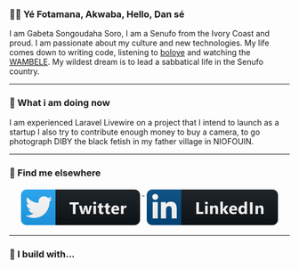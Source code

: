 ### 👋🏽 Yé Fotamana, Akwaba, Hello, Dan sé

I am Gabeta Songoudaha Soro, I am a Senufo from the Ivory Coast and proud. I am passionate about my culture and new technologies. My life comes down to writing code, listening to [boloye](https://www.youtube.com/watch?v=88jfUFRadBQ) and watching the [WAMBELE](https://www.youtube.com/watch?v=GAyA1yB6pCw). My wildest dream is to lead a sabbatical life in the Senufo country.


--- 
### 🌱 What i am doing now
I am experienced Laravel Livewire on a project that I intend to launch as a startup I also try to contribute enough money to buy a camera, to go photograph DIBY the black fetish in my father village in NIOFOUIN.

---
### 📢 Find me elsewhere
<p align="center">
  <a href="https://twitter.com/GabetaSoro">
    <img src="https://raw.githubusercontent.com/gabeta/gabeta/a8abbf37441f3253f74ea255a47f289208d7568c/Resources/twitter.svg" alt="Twitter" style="vertical-align:top; margin:4px">
  </a>  

  <a href="https://www.linkedin.com/in/gabeta-soro-542409161/">
    <img src="https://raw.githubusercontent.com/gabeta/gabeta/a8abbf37441f3253f74ea255a47f289208d7568c/Resources/linkedIn.svg" alt="LinkedIn" style="vertical-align:top; margin:4px">
  </a>
</p>

<hr>

### 🚧 I build with...

<p>
</p>
